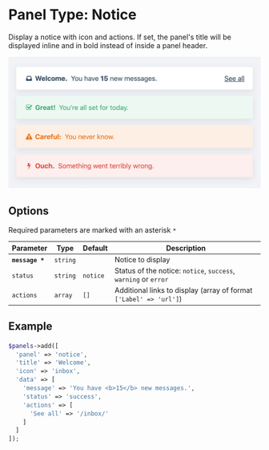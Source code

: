 # Panel Type: Notice

Display a notice with icon and actions. If set, the panel's title will be displayed inline and in bold instead of inside a panel header.

![Notice](../images/notice.png ':size=400')

## Options

Required parameters are marked with an asterisk `*`

|    Parameter    |   Type   | Default  |                            Description                             |
| --------------- | -------- | -------- | ------------------------------------------------------------------ |
| **`message *`** | `string` |          | Notice to display                                                  |
| `status`        | `string` | `notice` | Status of the notice: `notice`, `success`, `warning` or `error`    |
| `actions`       | `array`  | `[]`     | Additional links to display (array of format `['Label' => 'url']`) |

## Example

```php
$panels->add([
  'panel' => 'notice',
  'title' => 'Welcome',
  'icon' => 'inbox',
  'data' => [
    'message' => 'You have <b>15</b> new messages.',
    'status' => 'success',
    'actions' => [
      'See all' => '/inbox/'
    ]
  ]
]);
```
